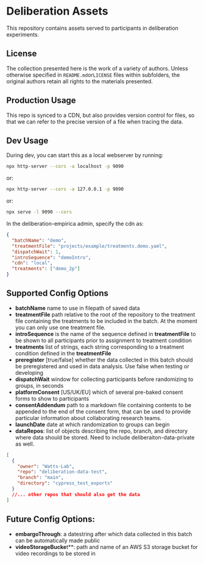 # Deliberation Assets

This repository contains assets served to participants in deliberation experiments.

## License

The collection presented here is the work of a variety of authors. Unless otherwise specified in `README.md`or`LICENSE` files within subfolders, the original authors retain all rights to the materials presented.

## Production Usage

This repo is synced to a CDN, but also provides version control for files, so that
we can refer to the precise version of a file when tracing the data.

## Dev Usage

During dev, you can start this as a local webserver by running:

```bash
npx http-server --cors -a localhost -p 9090
```

or:

```bash
npx http-server --cors -a 127.0.0.1 -p 9090
```

or:

```bash
npx serve -l 9090 --cors
```

In the deliberation-empirica admin, specify the cdn as:

```json
{
  "batchName": "demo",
  "treatmentFile": "projects/example/treatments.demo.yaml",
  "dispatchWait": 1,
  "introSequence": "demoIntro",
  "cdn": "local",
  "treatments": ["demo_2p"]
}
```

## Supported Config Options

- **batchName** name to use in filepath of saved data
- **treatmentFile** path relative to the root of the repository to the treatment file containing the treatments to be included in the batch. At the moment you can only use one treatment file.
- **introSequence** is the name of the sequence defined in **treatmentFile** to be shown to all participants prior to assignment to treatment condition
- **treatments** list of strings, each string corresponding to a treatment condition defined in the **treatmentFile**
- **preregister** [true/false] whether the data collected in this batch should be preregistered and used in data analysis. Use false when testing or developing
- **dispatchWait** window for collecting participants before randomizing to groups, in seconds
- **platformConsent** [US/UK/EU] which of several pre-baked consent forms to show to participants
- **consentAddendum** path to a markdown file containing contents to be appended to the end of the consent form, that can be used to provide particular information about collaborating research teams.
- **launchDate** date at which randomization to groups can begin
- **dataRepos**: list of objects describing the repo, branch, and directory where data should be stored. Need to include deliberaiton-data-private as well.

```json
[
  {
    "owner": "Watts-Lab",
    "repo": "deliberation-data-test",
    "branch": "main",
    "directory": "cypress_test_exports"
  }
  //... other repos that should also get the data
]
```

## Future Config Options:

- **embargoThrough**: a datestring after which data collected in this batch can be automatically made public
- **videoStorageBucke**t\*\*: path and name of an AWS S3 storage bucket for video recordings to be stored in
